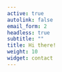 ```yaml
---
active: true
autolink: false
email_form: 2
headless: true
subtitle: ""
title: Hi there!
weight: 10
widget: contact
---
```


